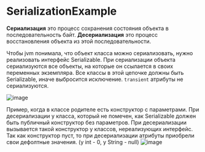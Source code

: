 ﻿# SerializationExample

**Сериализация** это процесс сохранения состояния объекта в последовательность байт.
**Десериализация** это процесс восстановления объекта из этой последовательности.

Чтобы jvm понимала, что объект класса можно сериализовать, нужно реализовать интерфейс Serializable.
При сериализации объекта сериализуются все объекты, на которые он ссылается в своих переменных экземпляра. Все классы в этой цепочке должны быть Serializable, иначе выбросится исключение.
`transient` атрибуты не сериализуются.


![image](https://github.com/user-attachments/assets/bb4e8eab-b060-40a8-a2de-089fecd98a99)

Пример, когда в классе родителе есть конструктор с параметрами. При десериализации у класса, который не помечен, как Serializable должен быть публичный конструктор без параметров. При десериализации вызывается такой конструктор у классов, нереализующих интерфейс. Так как конструктор пуст, то при десериализации атрибуты приобрели свои дефолтные значения. (у int - 0, у String - null)
![image](https://github.com/user-attachments/assets/9da2506d-2334-407b-a9c7-9c637ab8985f)
